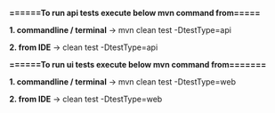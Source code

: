 **======To run api tests execute below mvn command from=====** 

**1. commandline / terminal**  -> mvn clean test -DtestType=api

**2. from IDE** -> clean test -DtestType=api


**======To run ui tests execute below mvn command from=======**

**1. commandline / terminal**  -> mvn clean test -DtestType=web

**2. from IDE** -> clean test -DtestType=web